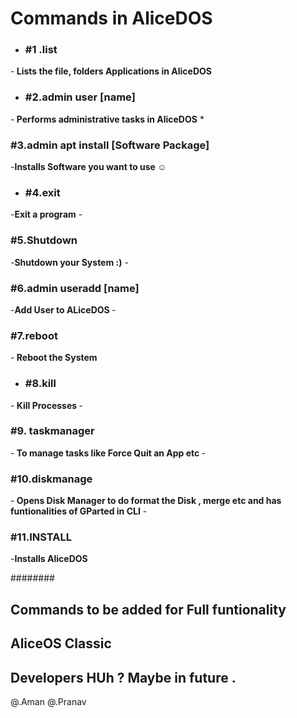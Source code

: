 # Commands in AliceDOS
- <h3>#1 .list </h3>
-<strong> Lists the file, folders Applications  in AliceDOS</strong>   



 - <h3>#2.admin user [name]</h3>
 -<strong> Performs administrative tasks in AliceDOS</strong> 
 *<h3>#3.admin apt install [Software Package]</h3>
 -<strong>Installs Software you want to use ☺️</strong> 
 - <h3>#4.exit</h3>
 -<strong>Exit a program</strong>
 -<h3>#5.Shutdown</h3>
 -<strong>Shutdown your System :)</strong> 
 -<h3>#6.admin useradd [name]</h3>
 -<strong>Add User to ALiceDOS </strong>
 -<h3>#7.reboot</h3>
 -<strong>
    Reboot the System
</strong>
- <h3>#8.kill</h3>
-<strong>
    Kill Processes
</strong>
-<h3>#9.
    taskmanager
</h3>
-<strong>
    To manage tasks like Force Quit an App etc
</strong>
-<h3>#10.diskmanage</h3>

-<strong> Opens Disk Manager to do format the Disk , merge etc and has funtionalities of GParted in CLI</strong>
-<h3>#11.INSTALL</h3>
-<strong>Installs AliceDOS</strong>

 
 
 ########
 
 **Commands to be added for Full funtionality**
-----------------------------
AliceOS Classic
-----------------------------

## Developers HUh ? Maybe in future .

 @.Aman 
 @.Pranav 
